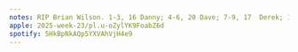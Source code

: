 ```yaml
---
notes: RIP Brian Wilson. 1-3, 16 Danny; 4-6, 20 Dave; 7-9, 17  Derek; 10-12, 18 Chris; 13-15 Taylor, 19 Colton
apple: 2025-week-23/pl.u-oZylYK9FoabZ6d
spotify: 5HkBpNkAQp5YXVAhVjH4e9
---
```

